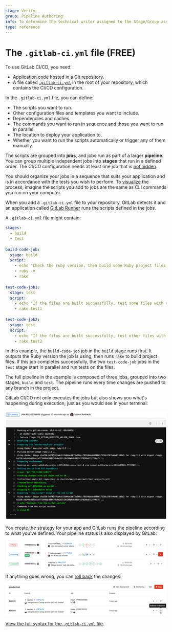```yaml
---
stage: Verify
group: Pipeline Authoring
info: To determine the technical writer assigned to the Stage/Group associated with this page, see https://about.gitlab.com/handbook/engineering/ux/technical-writing/#assignments
type: reference
---
```


# The `.gitlab-ci.yml` file **(FREE)**

To use GitLab CI/CD, you need:

- Application code hosted in a Git repository.
- A file called [`.gitlab-ci.yml`](index.md) in the root of your repository, which
  contains the CI/CD configuration.

In the `.gitlab-ci.yml` file, you can define:

- The scripts you want to run.
- Other configuration files and templates you want to include.
- Dependencies and caches.
- The commands you want to run in sequence and those you want to run in parallel.
- The location to deploy your application to.
- Whether you want to run the scripts automatically or trigger any of them manually.

The scripts are grouped into **jobs**, and jobs run as part of a larger
**pipeline**. You can group multiple independent jobs into **stages** that run in a defined order.
The CI/CD configuration needs at least one job that is [not hidden](../jobs/index.md#hide-jobs).

You should organize your jobs in a sequence that suits your application and is in accordance with
the tests you wish to perform. To [visualize](../pipeline_editor/index.md#visualize-ci-configuration) the process, imagine
the scripts you add to jobs are the same as CLI commands you run on your computer.

When you add a `.gitlab-ci.yml` file to your
repository, GitLab detects it and an application called [GitLab Runner](https://docs.gitlab.com/runner/)
runs the scripts defined in the jobs.

A `.gitlab-ci.yml` file might contain:

```yaml
stages:
  - build
  - test

build-code-job:
  stage: build
  script:
    - echo "Check the ruby version, then build some Ruby project files:"
    - ruby -v
    - rake

test-code-job1:
  stage: test
  script:
    - echo "If the files are built successfully, test some files with one command:"
    - rake test1

test-code-job2:
  stage: test
  script:
    - echo "If the files are built successfully, test other files with a different command:"
    - rake test2
```

In this example, the `build-code-job` job in the `build` stage runs first. It outputs
the Ruby version the job is using, then runs `rake` to build project files.
If this job completes successfully, the two `test-code-job` jobs in the `test` stage start
in parallel and run tests on the files.

The full pipeline in the example is composed of three jobs, grouped into two stages,
`build` and `test`. The pipeline runs every time changes are pushed to any
branch in the project.

GitLab CI/CD not only executes the jobs but also shows you what's happening during execution,
just as you would see in your terminal:

![job running](img/job_running_v13_10.png)

You create the strategy for your app and GitLab runs the pipeline
according to what you've defined. Your pipeline status is also
displayed by GitLab:

![pipeline status](img/pipeline_status.png)

If anything goes wrong, you can
[roll back](../environments/index.md#retry-or-roll-back-a-deployment) the changes:

![rollback button](img/rollback.png)

[View the full syntax for the `.gitlab-ci.yml` file](index.md).
